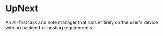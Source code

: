 # UpNext
An AI-first task and note manager that runs entirely on the user's device with no backend or hosting requirements
